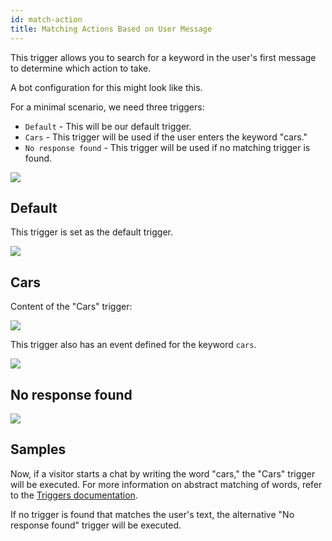 ```yaml
---
id: match-action
title: Matching Actions Based on User Message
---
```


This trigger allows you to search for a keyword in the user's first message to determine which action to take.

A bot configuration for this might look like this.

For a minimal scenario, we need three triggers:

*   `Default` - This will be our default trigger.
*   `Cars` - This trigger will be used if the user enters the keyword "cars."
*   `No response found` - This trigger will be used if no matching trigger is found.

![](/img/bot/match-triggers.png)

## Default

This trigger is set as the default trigger.

![](/img/bot/default-search-actions.png)

## Cars

Content of the "Cars" trigger:

![](/img/bot/match-actions-cars.png)

This trigger also has an event defined for the keyword `cars`.

![](/img/bot/cars-event.png)

## No response found

![](/img/bot/no-response-found.png)

## Samples

Now, if a visitor starts a chat by writing the word "cars," the "Cars" trigger will be executed. For more information on abstract matching of words, refer to the [Triggers documentation](bot/triggers.md).

If no trigger is found that matches the user's text, the alternative "No response found" trigger will be executed.
